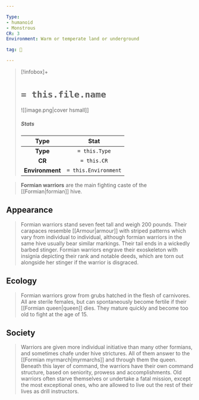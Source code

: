 ```yaml
---

Type:
- humanoid
- Monstrous
CR: 3
Environment: Warm or temperate land or underground

tag: 👹

---
```


> [!infobox]+
> #  `= this.file.name`
> ![[image.png|cover hsmall]]
> ##### Stats
> Type | Stat |
> :---:|:---:|
> **Type** | `= this.Type` |
> **CR** | `= this.CR` |
> **Environment** | `= this.Environment` |



> **Formian warriors** are the main fighting caste of the [[Formian|formian]] hive.



## Appearance

> Formian warriors stand seven feet tall and weigh 200 pounds. Their carapaces resemble [[Armour|armour]] with striped patterns which vary from individual to individual, although formian warriors in the same hive usually bear similar markings. Their tail ends in a wickedly barbed stinger.
> Formian warriors engrave their exoskeleton with insignia depicting their rank and notable deeds, which are torn out alongside her stinger if the warrior is disgraced.


## Ecology

> Formian warriors grow from grubs hatched in the flesh of carnivores. All are sterile females, but can spontaneously become fertile if their [[Formian queen|queen]] dies. They mature quickly and become too old to fight at the age of 15.


## Society

> Warriors are given more individual initiative than many other formians, and sometimes chafe under hive strictures. All of them answer to the [[Formian myrmarch|myrmarchs]] and through them the queen. Beneath this layer of command, the warriors have their own command structure, based on seniority, prowess and accomplishments. Old warriors often starve themselves or undertake a fatal mission, except the most exceptional ones, who are allowed to live out the rest of their lives as drill instructors.









